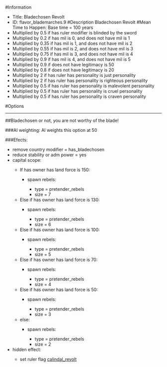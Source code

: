 #Information
 - Title: Bladechosen Revolt
 - ID: flavor_blademarches.9
#Description
Bladechosen Revolt
#Mean Time to Happen:
Base time = 100 years
 - Multiplied by 0.5 if has ruler modifier is blinded by the sword
 - Multiplied by 0.2 if has mil is 0, and does not have mil is 1
 - Multiplied by 0.35 if has mil is 1, and does not have mil is 2
 - Multiplied by 0.55 if has mil is 2, and does not have mil is 3
 - Multiplied by 0.75 if has mil is 3, and does not have mil is 4
 - Multiplied by 0.9 if has mil is 4, and does not have mil is 5
 - Multiplied by 0.9 if does not have legitimacy is 50
 - Multiplied by 0.8 if does not have legitimacy is 20
 - Multiplied by 2 if has ruler has personality is just personality
 - Multiplied by 2 if has ruler has personality is righteous personality
 - Multiplied by 0.5 if has ruler has personality is malevolent personality
 - Multiplied by 0.5 if has ruler has personality is cruel personality
 - Multiplied by 0.5 if has ruler has personality is craven personality

#Options

___
##Bladechosen or not, you are not worthy of the blade!

###AI weighting:
AI weights this option at 50


###Efects:<ul><li>remove country modifier = has_bladechosen</li><li>reduce stability or adm power = yes</li><li>capital scope:</li><ul><li>If has owner has land force is 150:</li><ul><li>spawn rebels:</li><ul><li>type = pretender_rebels</li><li>size = 7</li></ul></ul><li>Else if has owner has land force is 130:</li><ul><li>spawn rebels:</li><ul><li>type = pretender_rebels</li><li>size = 6</li></ul></ul><li>Else if has owner has land force is 100:</li><ul><li>spawn rebels:</li><ul><li>type = pretender_rebels</li><li>size = 5</li></ul></ul><li>Else if has owner has land force is 70:</li><ul><li>spawn rebels:</li><ul><li>type = pretender_rebels</li><li>size = 4</li></ul></ul><li>Else if has owner has land force is 50:</li><ul><li>spawn rebels:</li><ul><li>type = pretender_rebels</li><li>size = 3</li></ul></ul><li>else:</li><ul><li>spawn rebels:</li><ul><li>type = pretender_rebels</li><li>size = 2</li></ul></ul></ul><li>hidden effect:</li><ul><li>set ruler flag [calindal_revolt](../flags/calindal_revolt.md)</li></ul></ul>

